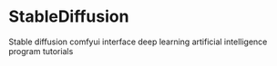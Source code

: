 # StableDiffusion
Stable diffusion comfyui interface deep learning artificial intelligence program tutorials
